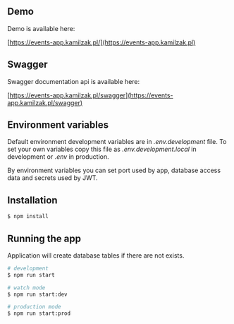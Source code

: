 ## Demo

Demo is available here:

[https://events-app.kamilzak.pl/](https://events-app.kamilzak.pl)

## Swagger

Swagger documentation api is available here:

[https://events-app.kamilzak.pl/swagger](https://events-app.kamilzak.pl/swagger)

## Environment variables

Default environment development variables are in _.env.development_ file. To set your own variables copy this file as _.env.development.local_ in development or _.env_ in production.

By environment variables you can set port used by app, database access data and secrets used by JWT.

## Installation

```bash
$ npm install
```

## Running the app

Application will create database tables if there are not exists.

```bash
# development
$ npm run start

# watch mode
$ npm run start:dev

# production mode
$ npm run start:prod
```
